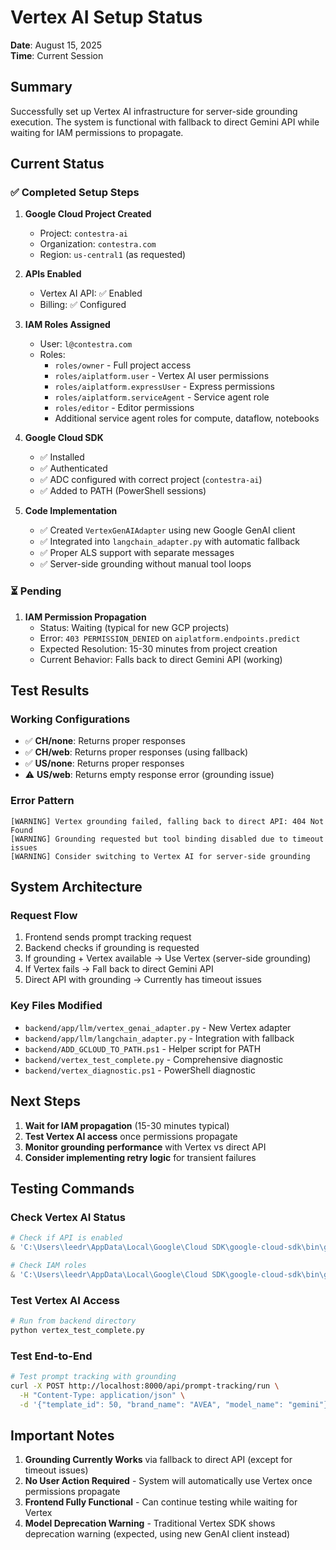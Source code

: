 # Vertex AI Setup Status
**Date**: August 15, 2025  
**Time**: Current Session

## Summary
Successfully set up Vertex AI infrastructure for server-side grounding execution. The system is functional with fallback to direct Gemini API while waiting for IAM permissions to propagate.

## Current Status

### ✅ Completed Setup Steps

1. **Google Cloud Project Created**
   - Project: `contestra-ai`
   - Organization: `contestra.com`
   - Region: `us-central1` (as requested)

2. **APIs Enabled**
   - Vertex AI API: ✅ Enabled
   - Billing: ✅ Configured

3. **IAM Roles Assigned**
   - User: `l@contestra.com`
   - Roles:
     - `roles/owner` - Full project access
     - `roles/aiplatform.user` - Vertex AI user permissions
     - `roles/aiplatform.expressUser` - Express permissions
     - `roles/aiplatform.serviceAgent` - Service agent role
     - `roles/editor` - Editor permissions
     - Additional service agent roles for compute, dataflow, notebooks

4. **Google Cloud SDK**
   - ✅ Installed
   - ✅ Authenticated
   - ✅ ADC configured with correct project (`contestra-ai`)
   - ✅ Added to PATH (PowerShell sessions)

5. **Code Implementation**
   - ✅ Created `VertexGenAIAdapter` using new Google GenAI client
   - ✅ Integrated into `langchain_adapter.py` with automatic fallback
   - ✅ Proper ALS support with separate messages
   - ✅ Server-side grounding without manual tool loops

### ⏳ Pending

1. **IAM Permission Propagation**
   - Status: Waiting (typical for new GCP projects)
   - Error: `403 PERMISSION_DENIED` on `aiplatform.endpoints.predict`
   - Expected Resolution: 15-30 minutes from project creation
   - Current Behavior: Falls back to direct Gemini API (working)

## Test Results

### Working Configurations
- ✅ **CH/none**: Returns proper responses
- ✅ **CH/web**: Returns proper responses (using fallback)
- ✅ **US/none**: Returns proper responses
- ⚠️ **US/web**: Returns empty response error (grounding issue)

### Error Pattern
```
[WARNING] Vertex grounding failed, falling back to direct API: 404 Not Found
[WARNING] Grounding requested but tool binding disabled due to timeout issues
[WARNING] Consider switching to Vertex AI for server-side grounding
```

## System Architecture

### Request Flow
1. Frontend sends prompt tracking request
2. Backend checks if grounding is requested
3. If grounding + Vertex available → Use Vertex (server-side grounding)
4. If Vertex fails → Fall back to direct Gemini API
5. Direct API with grounding → Currently has timeout issues

### Key Files Modified
- `backend/app/llm/vertex_genai_adapter.py` - New Vertex adapter
- `backend/app/llm/langchain_adapter.py` - Integration with fallback
- `backend/ADD_GCLOUD_TO_PATH.ps1` - Helper script for PATH
- `backend/vertex_test_complete.py` - Comprehensive diagnostic
- `backend/vertex_diagnostic.ps1` - PowerShell diagnostic

## Next Steps

1. **Wait for IAM propagation** (15-30 minutes typical)
2. **Test Vertex AI access** once permissions propagate
3. **Monitor grounding performance** with Vertex vs direct API
4. **Consider implementing retry logic** for transient failures

## Testing Commands

### Check Vertex AI Status
```powershell
# Check if API is enabled
& 'C:\Users\leedr\AppData\Local\Google\Cloud SDK\google-cloud-sdk\bin\gcloud.cmd' services list --enabled --project contestra-ai | Select-String 'aiplatform'

# Check IAM roles
& 'C:\Users\leedr\AppData\Local\Google\Cloud SDK\google-cloud-sdk\bin\gcloud.cmd' projects get-iam-policy contestra-ai --format='table(bindings.role)' --filter='bindings.members:user:l@contestra.com'
```

### Test Vertex AI Access
```python
# Run from backend directory
python vertex_test_complete.py
```

### Test End-to-End
```bash
# Test prompt tracking with grounding
curl -X POST http://localhost:8000/api/prompt-tracking/run \
  -H "Content-Type: application/json" \
  -d '{"template_id": 50, "brand_name": "AVEA", "model_name": "gemini"}'
```

## Important Notes

1. **Grounding Currently Works** via fallback to direct API (except for timeout issues)
2. **No User Action Required** - System will automatically use Vertex once permissions propagate
3. **Frontend Fully Functional** - Can continue testing while waiting for Vertex
4. **Model Deprecation Warning** - Traditional Vertex SDK shows deprecation warning (expected, using new GenAI client instead)